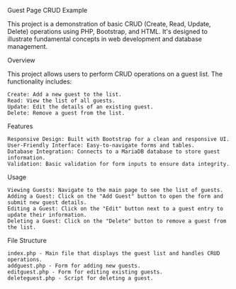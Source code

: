 Guest Page CRUD Example

This project is a demonstration of basic CRUD (Create, Read, Update, Delete) operations using PHP, Bootstrap, and HTML. It's designed to illustrate fundamental concepts in web development and database management.

Overview

This project allows users to perform CRUD operations on a guest list. The functionality includes:

    Create: Add a new guest to the list.
    Read: View the list of all guests.
    Update: Edit the details of an existing guest.
    Delete: Remove a guest from the list.

Features

    Responsive Design: Built with Bootstrap for a clean and responsive UI.
    User-Friendly Interface: Easy-to-navigate forms and tables.
    Database Integration: Connects to a MariaDB database to store guest information.
    Validation: Basic validation for form inputs to ensure data integrity.


Usage

    Viewing Guests: Navigate to the main page to see the list of guests.
    Adding a Guest: Click on the "Add Guest" button to open the form and submit new guest details.
    Editing a Guest: Click on the "Edit" button next to a guest entry to update their information.
    Deleting a Guest: Click on the "Delete" button to remove a guest from the list.

File Structure

    index.php - Main file that displays the guest list and handles CRUD operations.
    addguest.php - Form for adding new guests.
    editguest.php - Form for editing existing guests.
    deleteguest.php - Script for deleting a guest.
    
